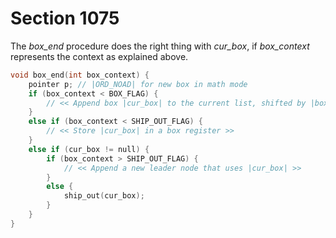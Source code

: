 # Section 1075

The *box_end* procedure does the right thing with *cur_box*, if *box_context* represents the context as explained above.

```c builder/boxes_and_lists.c
void box_end(int box_context) {
    pointer p; // |ORD_NOAD| for new box in math mode
    if (box_context < BOX_FLAG) {
        // << Append box |cur_box| to the current list, shifted by |box_context| >>
    }
    else if (box_context < SHIP_OUT_FLAG) {
        // << Store |cur_box| in a box register >>
    }
    else if (cur_box != null) {
        if (box_context > SHIP_OUT_FLAG) {
            // << Append a new leader node that uses |cur_box| >>
        }
        else {
            ship_out(cur_box);
        }
    }
}
```
